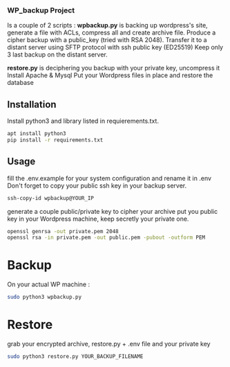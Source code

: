 ### WP_backup Project
Is a couple of 2 scripts : 
**wpbackup.py** is backing up wordpress's site, generate a file with ACLs, compress all and create archive file.
Produce a cipher backup with a public_key (tried with RSA 2048). Transfer it to a distant server using SFTP protocol with ssh public key (ED25519)
Keep only 3 last backup on the distant server.

**restore.py** is deciphering you backup with your private key, uncompress it
Install Apache & Mysql
Put your Wordpress files in place and restore the database
    
## Installation

Install python3 and library listed in requierements.txt.
```bash
apt install python3
pip install -r requirements.txt
```

## Usage
fill the .env.example for your system configuration and rename it in .env
Don't forget to copy your public ssh key in your backup server.
```bash
ssh-copy-id wpbackup@YOUR_IP
```

generate a couple public/private key to cipher your archive
put you public key in your Wordpress machine, keep secretly your private one.

```bash
openssl genrsa -out private.pem 2048
openssl rsa -in private.pem -out public.pem -pubout -outform PEM
```

# Backup
On your actual WP machine :

```bash
sudo python3 wpbackup.py
```
# Restore
grab your encrypted archive, restore.py + .env file and your private key

```bash
sudo python3 restore.py YOUR_BACKUP_FILENAME
```

